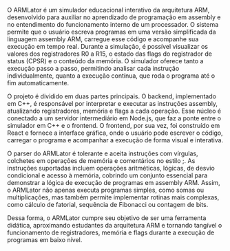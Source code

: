 O ARMLator é um simulador educacional interativo da arquitetura ARM, desenvolvido para auxiliar no aprendizado de programação em assembly e no entendimento do funcionamento interno de um processador. O sistema permite que o usuário escreva programas em uma versão simplificada da linguagem assembly ARM, carregue esse código e acompanhe sua execução em tempo real. Durante a simulação, é possível visualizar os valores dos registradores R0 a R15, o estado das flags do registrador de status (CPSR) e o conteúdo da memória. O simulador oferece tanto a execução passo a passo, permitindo analisar cada instrução individualmente, quanto a execução contínua, que roda o programa até o fim automaticamente.

O projeto é dividido em duas partes principais. O backend, implementado em C++, é responsável por interpretar e executar as instruções assembly, atualizando registradores, memória e flags a cada operação. Esse núcleo é conectado a um servidor intermediário em Node.js, que faz a ponte entre o simulador em C++ e o frontend. O frontend, por sua vez, foi construído em React e fornece a interface gráfica, onde o usuário pode escrever o código, carregar o programa e acompanhar a execução de forma visual e interativa.

O parser do ARMLator é tolerante e aceita instruções com vírgulas, colchetes em operações de memória e comentários no estilo ;. As instruções suportadas incluem operações aritméticas, lógicas, de desvio condicional e acesso à memória, cobrindo um conjunto essencial para demonstrar a lógica de execução de programas em assembly ARM. Assim, o ARMLator não apenas executa programas simples, como somas ou multiplicações, mas também permite implementar rotinas mais complexas, como cálculo de fatorial, sequência de Fibonacci ou contagem de bits.

Dessa forma, o ARMLator cumpre seu objetivo de ser uma ferramenta didática, aproximando estudantes da arquitetura ARM e tornando tangível o funcionamento de registradores, memória e flags durante a execução de programas em baixo nível.
